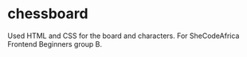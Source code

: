 # chessboard
Used HTML and CSS for the board and characters.
For SheCodeAfrica Frontend Beginners group B.